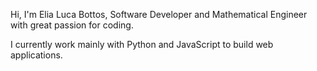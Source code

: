 Hi, I'm Elia Luca Bottos, Software Developer and Mathematical Engineer with great passion for coding.

I currently work mainly with Python and JavaScript to build web applications.

<!---
ebottos94/ebottos94 is a ✨ special ✨ repository because its `README.md` (this file) appears on your GitHub profile.
You can click the Preview link to take a look at your changes.
--->
